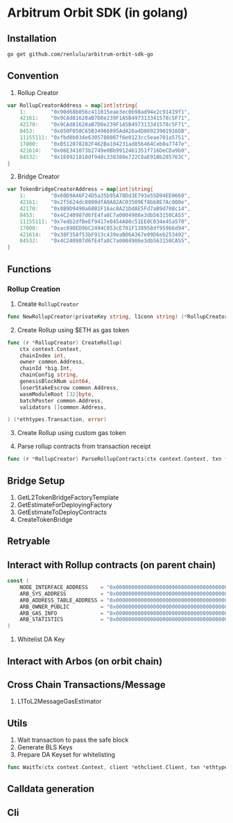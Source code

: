 # Arbitrum Orbit SDK (in golang)

## Installation

```bash
go get github.com/renlulu/arbitrum-orbit-sdk-go
```

## Convention

1. Rollup Creator

```go
var RollupCreatorAddress = map[int]string{
	1:        "0x90d68b056c411015eae3ec0b98ad94e2c91419f1",
	42161:    "0x9CAd81628aB7D8e239F1A5B497313341578c5F71",
	42170:    "0x9CAd81628aB7D8e239F1A5B497313341578c5F71",
	8453:     "0x850F050C65B34966895AdA26a4D06923901916DB",
	11155111: "0xfbd0b034e6305788007f6e0123cc5eae701a5751",
	17000:    "0xB512078282F462Ba104231ad856464Ceb0a7747e",
	421614:   "0x06E341073b2749e0Bb9912461351f716DeCDa9b0",
	84532:    "0x1E0921818df948c338380e722C8aE91Bb285763C",
}
```

2. Bridge Creator

```go
var TokenBridgeCreatorAddress = map[int]string{
	1:        "0x60D9A46F24D5a35b95A78Dd3E793e55D94EE0660",
	42161:    "0x2f5624dc8800dfA0A82AC03509Ef8bb8E7Ac000e",
	42170:    "0x8B9D9490a68B1F16ac8A21DdAE5Fd7aB9d708c14",
	8453:     "0x4C240987d6fE4fa8C7a0004986e3db563150CA55",
	11155111: "0x7edb2dfBeEf9417e0454A80c51EE0C034e45a570",
	17000:    "0xac890ED9bC2494C053cE701F138958df95966d94",
	421614:   "0x38F35Af53bF913c439eaB06A367e09D6eb253492",
	84532:    "0x4C240987d6fE4fa8C7a0004986e3db563150CA55",
}
```

## Functions

### Rollup Creation

1. Create `RollupCreator`

```go
func NewRollupCreator(privateKey string, l1conn string) (*RollupCreator, error)
```

2. Create Rollup using $ETH as gas token

```go
func (r *RollupCreator) CreateRollup(
	ctx context.Context,
    chainIndex int,
	owner common.Address,
	chainId *big.Int,
	chainConfig string,
	genesisBlockNum uint64,
	loserStakeEscrow common.Address,
	wasmModuleRoot [32]byte,
	batchPoster common.Address,
	validators []common.Address,

) (*ethtypes.Transaction, error)
```

3. Create Rollup using custom gas token

4. Parse rollup contracts from transaction receipt

```go
func (r *RollupCreator) ParseRollupContracts(ctx context.Context, txn *ethtypes.Transaction) (*bindings.RollupCreatorRollupCreated, error)
```

## Bridge Setup

1. GetL2TokenBridgeFactoryTemplate
2. GetEstimateForDeployingFactory
2. GetEstimateToDeployContracts
4. CreateTokenBridge

## Retryable

## Interact with Rollup contracts (on parent chain)

```go
const (
	NODE_INTERFACE_ADDRESS    = "0x00000000000000000000000000000000000000C8"
	ARB_SYS_ADDRESS           = "0x0000000000000000000000000000000000000064"
	ARB_ADDRESS_TABLE_ADDRESS = "0x0000000000000000000000000000000000000066"
	ARB_OWNER_PUBLIC          = "0x000000000000000000000000000000000000006B"
	ARB_GAS_INFO              = "0x000000000000000000000000000000000000006C"
	ARB_STATISTICS            = "0x000000000000000000000000000000000000006F"
)
```

1. Whitelist DA Key

## Interact with Arbos (on orbit chain)

## Cross Chain Transactions/Message

1. L1ToL2MessageGasEstimator

## Utils

1. Wait transaction to pass the safe block
2. Generate BLS Keys
3. Prepare DA Keyset for whitelisting

```go
func WaitTx(ctx context.Context, client *ethclient.Client, txn *ethtypes.Transaction, waitForSafePoll bool) error
```

## Calldata generation

## Cli